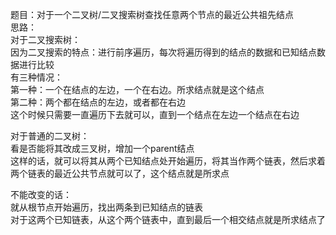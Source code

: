 题目：对于一个二叉树/二叉搜索树查找任意两个节点的最近公共祖先结点      
思路：      
对于二叉搜索树：    
因为二叉搜索的特点：进行前序遍历，每次将遍历得到的结点的数据和已知结点数据进行比较   
有三种情况：     
第一种：一个在结点的左边，一个在右边。所求结点就是这个结点     
第二种：两个都在结点的左边，或者都在右边     
这个时候只需要一直遍历下去就可以，直到一个结点在左边一个结点在右边    

对于普通的二叉树：   
看是否能将其改成三叉树，增加一个parent结点    
这样的话，就可以将其从两个已知结点处开始遍历，将其当作两个链表，然后求着两个链表的最近公共节点就可以了，这个结点就是所求点     

不能改变的话：      
就从根节点开始遍历，找出两条到已知结点的链表     
对于这两个已知链表，从这个两个链表中，直到最后一个相交结点就是所求结点了     

